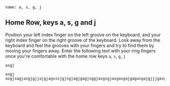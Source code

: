 ```ngMeta
name: a, s, g, j
```

## Home Row, keys a, s, g and j

Position your left index finger on the left groove on the keyboard, and your right index finger on the right groove of the keyboard. Look away from the keyboard and feel the grooves with your fingers and try to find them by moving your fingers away.
Enter the following text with your ring fingers once you're comfortable with the home row keys `a`, `s`, `g`, `j`


```trytyping
asgj
```

```practicetyping
asgj
asgjsagjasgjgjjajgjagsssjgjsgjagjgagjsggjasgsgjasgasgajgagasgajgjjjgasgsgsajsgasgajsgajsgasgjasgjjjagssgsasjaj
```